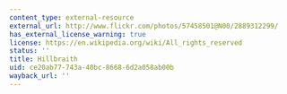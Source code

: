```yaml
---
content_type: external-resource
external_url: http://www.flickr.com/photos/57458501@N00/2889312299/
has_external_license_warning: true
license: https://en.wikipedia.org/wiki/All_rights_reserved
status: ''
title: Hillbraith
uid: ce20ab77-743a-40bc-8668-6d2a058ab00b
wayback_url: ''
---
```

